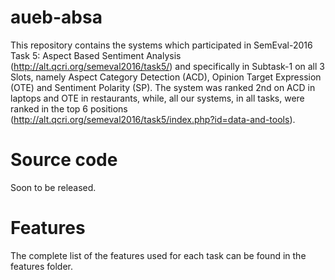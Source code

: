 # aueb-absa

This repository contains the systems which participated in SemEval-2016 Task 5: Aspect Based Sentiment Analysis (http://alt.qcri.org/semeval2016/task5/) and specifically in Subtask-1 on all 3 Slots, namely Aspect Category Detection (ACD), Opinion Target Expression (OTE) and Sentiment Polarity (SP). The system was ranked 2nd on ACD in laptops and OTE in restaurants, while, all our systems, in all tasks, were ranked in the top 6 positions (http://alt.qcri.org/semeval2016/task5/index.php?id=data-and-tools).

# Source code

Soon to be released.

# Features

The complete list of the features used for each task can be found in the features folder.
